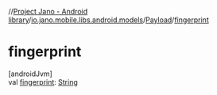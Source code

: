 //[Project Jano - Android library](../../../index.md)/[io.jano.mobile.libs.android.models](../index.md)/[Payload](index.md)/[fingerprint](fingerprint.md)

# fingerprint

[androidJvm]\
val [fingerprint](fingerprint.md): [String](https://kotlinlang.org/api/latest/jvm/stdlib/kotlin/-string/index.html)
